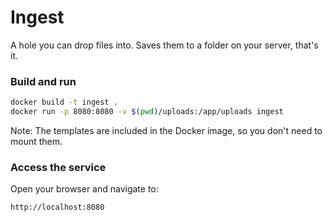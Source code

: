 # Ingest

A hole you can drop files into. Saves them to a folder on your server, that's it.

### Build and run

```bash
docker build -t ingest .
docker run -p 8080:8080 -v $(pwd)/uploads:/app/uploads ingest
```

Note: The templates are included in the Docker image, so you don't need to mount them.

### Access the service

Open your browser and navigate to:
```
http://localhost:8080
```
